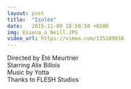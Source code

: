```yaml
---
layout: post
title:  "Isolée"
date:   2015-11-09 18:50:58 +0100
img: Essena_o_Neill.JPG
video_url: https://vimeo.com/135189938
---
```


Directed by Été Meurtrier  
Starring Alix Billois  
Music by Yotta  
Thanks to FLESH Studios  